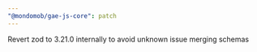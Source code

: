 ```yaml
---
"@mondomob/gae-js-core": patch
---
```


Revert zod to 3.21.0 internally to avoid unknown issue merging schemas
